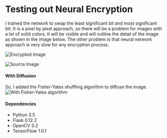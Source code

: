 # Testing out Neural Encryption

I trained the network to swap the least significant bit and most significant bit. It is a pixel by pixel approach, so there will be a problem for images with a lot of solid colors. It will be visible and will outline the detail of the image as shown in the image below. The other problem is that neural network approach is very slow for any encryption process.

![Encrypted Image](https://user-images.githubusercontent.com/11855694/30923457-73d72c4a-a3de-11e7-943f-e91c7236bafa.png)

![Source Image](https://user-images.githubusercontent.com/11855694/30923510-9fda4a3e-a3de-11e7-8ecf-4a654cb83d08.jpg)


#### With Diffusion
So, I added the Fisher-Yates shuffling algorithm to diffuse the image.
![With Fisher-Yates algorithm](https://user-images.githubusercontent.com/11855694/30923669-17f330f8-a3df-11e7-9a69-b6d034f2bf58.png)

#### Dependencies
* Python 3.5
* Flask 0.12.2
* OpenCV 3.2
* TensorFlow 1.0.1
